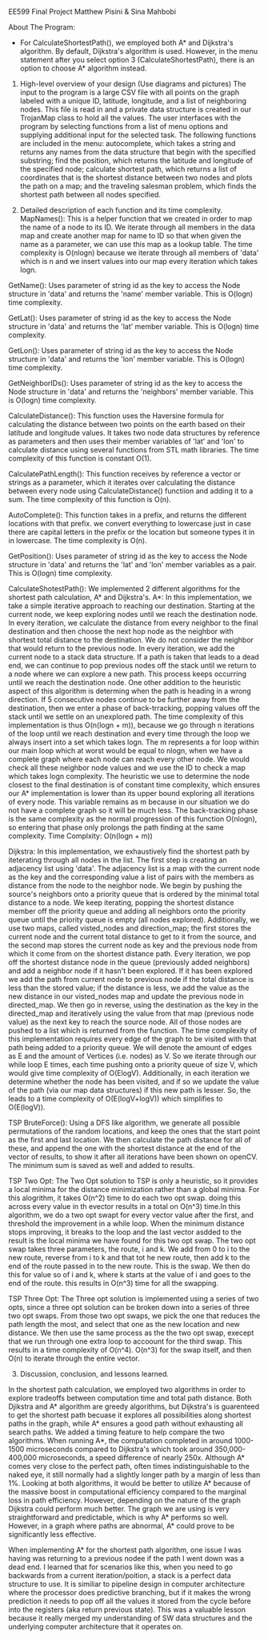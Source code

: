 EE599 Final Project
Matthew Pisini & Sina Mahbobi

About The Program:
- For CalculateShortestPath(), we employed both A* and Dijkstra's algorithm. By default, Dijkstra's algorithm is used. However, in the menu statement after you select option 3 (CalculateShortestPath), there is an option to choose A* algorithm instead.

1. High-level overview of your design (Use diagrams and pictures)
The input to the program is a large CSV file with all points on the graph labeled with a unique ID, latitude, longitude, and a list of neighboring nodes. This file is read in and a private data structure is created in our TrojanMap class to hold all the values. The user interfaces with the program by selecting functions from a list of menu options and supplying additional input for the selected task. The following functions are included in the menu: autocomplete, which takes a string and returns any names from the data structure that begin with the specified substring; find the position, which returns the latitude and longitude of the specified node; calculate shortest path, which returns a list of coordinates that is the shortest distance between two nodes and plots the path on a map; and the traveling salesman problem, which finds the shortest path between all nodes specified.


2. Detailed description of each function and its time complexity.
MapNames():
This is a helper function that we created in order to map the name of a node to its ID. We iterate through all members in the data map and create another map for name to ID so that when given the name as a parameter, we can use this map as a lookup table. The time complexity is O(nlogn) because we iterate through all members of 'data' which is n and we insert values into our map every iteration which takes logn.

GetName():
Uses parameter of string id as the key to access the Node structure in 'data' and returns the 'name' member variable. This is O(logn) time complexity.

GetLat():
Uses parameter of string id as the key to access the Node structure in 'data' and returns the 'lat' member variable. This is O(logn) time complexity.

GetLon():
Uses parameter of string id as the key to access the Node structure in 'data' and returns the 'lon' member variable. This is O(logn) time complexity.

GetNeighborIDs():
Uses parameter of string id as the key to access the Node structure in 'data' and returns the 'neighbors' member variable. This is O(logn) time complexity.

CalculateDistance():
This function uses the Haversine formula for calculating the distance between two points on the earth based on their latitude and longitude values. It takes two node data structures by reference as parameters and then uses their member variables of 'lat' and 'lon' to calculate distance using several functions from STL math libraries. The time complexity of this function is constant O(1).

CalculatePathLength():
This function receives by reference a vector or strings as a parameter, which it iterates over calculating the distance between every node using CalculateDistance() functiion and adding it to a sum. The time complexity of this function is O(n).

AutoComplete():
This function takes in a prefix, and returns the different locations with that prefix. we convert everything to lowercase just in case there are capital letters in the prefix or the location but someone types it in in lowercase. The time complexity is O(n).

GetPosition():
Uses parameter of string id as the key to access the Node structure in 'data' and returns the 'lat' and 'lon' member variables as a pair. This is O(logn) time complexity.

CalculateShotestPath():
We implemented 2 different algorithms for the shortest path calculation, A* and Dijkstra's.
A*:
In this implementation, we take a simple iterative approach to reaching our destination. Starting at the current node, we keep exploring nodes until we reach the destination node. In every iteration, we calculate the distance from every neighbor to the final destination and then choose the next hop node as the neighbor with shortest total distance to the destination. We do not consider the neighbor that would return to the previous node. In every iteration, we add the current node to a stack data structure. If a path is taken that leads to a dead end, we can continue to pop previous nodes off the stack until we return to a node where we can explore a new path. This process keeps occurring until we reach the destination node. One other addition to the heuristic aspect of this algorithm is determing when the path is heading in a wrong direction. If 5 consecutive nodes continue to be further away from the destination, then we enter a phase of back-trracking, popping values off the stack until we settle on an unexplored path. 
The time complexity of this implementation is thus O(n(logn + m)), because we go through n iterations of the loop until we reach destination and every time through the loop we always insert into a set which takes logn. The m represents a for loop within our main loop which at worst would be equal to nlogn, when we have a complete graph where each node can reach every other node. We would check all these neighbor node values and we use the ID to check a map which takes logn complexity. The heuristic we use to determine the node closest to the final destination is of constant time complexity, which ensures our A* implementation is lower than its upper bound exploring all iterations of every node. This variable remains as m because in our situation we do not have a complete graph so it will be much less. The back-tracking phase is the same complexity as the normal progression of this function O(nlogn), so entering that phase only prolongs the path finding at the same complexity. 
Time Complxity: O(n(logn + m))

Dijkstra:
In this implementation, we exhaustively find the shortest path by iteterating through all nodes in the list. The first step is creating an adjacency list using 'data'. The adjacency list is a map with the current node as the key and the corresponding value a list of pairs with the members as distance from the node to the neighbor node. We begin by pushing the source's neighbors onto a priority queue that is ordered by the minimal total distance to a node. We keep iterating, popping the shortest distance member off the priority queue and adding all neighbors onto the priority queue until the priority queue is empty (all nodes explored). Additionally, we use two maps, called visted_nodes and direction_map; the first stores the current node and the current total distance to get to it from the source, and the second map stores the current node as key and the previous node from which it come from on the shortest distance path. Every iteration, we pop off the shortest distance node in the queue (previously added neighbors) and add a neighbor node if it hasn't been explored. If it has been explored we add the path from current node to previous node if the total distance is less than the stored value; if the distance is less, we add the value as the new distance in our visted_nodes map and update the previous node in directed_map. We then go in reverse, using the destination as the key in the directed_map and iteratively using the value from that map (previous node value) as the next key to reach the source node. All of those nodes are pushed to a list which is returned from the function. The time complexity of this implementation requires every edge of the graph to be visited with that path being added to a priority queue. We will denote the amount of edges as E and the amount of Vertices (i.e. nodes) as V. So we iterate through our while loop E times, each time pushing onto a priority queue of size V, which would give time complexity of O(ElogV). Additionally, in each iteration we determine whether the node has been visited, and if so we update the value of the path (via our map data structures) if this new path is lesser. So, the leads to a time complexity of O(E(logV+logV)) which simplifies to O(E(logV)).

TSP BruteForce():
 Using a DFS like algorithm, we generate all possible permutations of the random locations, and keep the ones that the start point as the first and last location. We then calculate the path distance for all of these, and append the one with the shortest distance at the end of the vector of results, to show it after all iterations have been shown on openCV. The minimum sum is saved as well and added to results.

 TSP Two Opt:
 The Two Opt solution to TSP is only a heuristic, so it provides a local minima for the distance minimization rather than a global minima. For this alogrithm, it takes O(n^2) time to do each two opt swap. doing this across every value in th evector results in a total on O(n^3) time.In this algorithm, we do a two opt swapt for every vector value after the first, and threshold the improvement in a while loop. When the minimum distance stops improving, it breaks to the loop and the last vector asdded to the result is the local minima we have found for this two opt swap. The two opt swap takes three parameters, the route, i and k. We add from 0 to i to the new route, reverse from i to k and that tot he new route, then add k to the end of the route passed in to the new route. This is the swap. We then do this for value so of i and k, where k starts at the value of i and goes to the end of the route. this results in O(n^3) time for all the swapping.

 TSP Three Opt:
 The Three opt solution is implemented using a series of two opts, since a three opt solution can be broken down into a series of three two opt swaps. From those two opt swaps, we pick the one that reduces the path length the most, and select that one as the new location and new distance. We then use the same process as the the two opt swap, execept that we run through one extra loop to accoount for the third swap. This results in a time complexity of O(n^4). O(n^3) for the swap itself, and then O(n) to iterate through the entire vector.

3. Discussion, conclusion, and lessons learned.

In the shortest path calculation, we employed two algorithms in order to explore tradeoffs between computation time and total path distance. Both Djikstra and A* algorithm are greedy algorithms, but Dijkstra's is guarenteed to get the shortest path becuase it explores all possibilities along shortest paths in the graph, while A* ensures a good path without exhausting all search paths. We added a timing feature to help compare the two algorithms. When running A*, the computation completed in around 1000-1500 microseconds compared to Dijkstra's which took around 350,000-400,000 microseconds, a speed difference of nearly 250x. Although A* comes very close to the perfect path, often times indistinguishable to the naked eye, it still normally had a slightly longer path by a margin of less than 1%. Looking at both algorithms, it would be better to utilize A* because of the massive boost in computational efficiency compared to the marginal loss in path efficiency. However, depending on the nature of the graph Dijkstra could perform much better. The graph we are using is very straightforward and predictable, which is why A* performs so well. However, in a graph where paths are abnormal, A* could prove to be significantly less effective.

When implementing A* for the shortest path algorithm, one issue I was having was returning to a previous nodee if the path I went down was a dead end. I learned that for scenarios like this, when you need to go backwards from a current iteration/poition, a stack is a perfect data structure to use. It is similiar to pipeline design in computer architecture where the processor does predictive branching, but if it makes the wrong prediction it needs to pop off all the values it stored from the cycle before into the registers (aka return previous state). This was a valuable lesson because it really merged my understanding of SW data structures and the underlying computer architecture that it operates on.